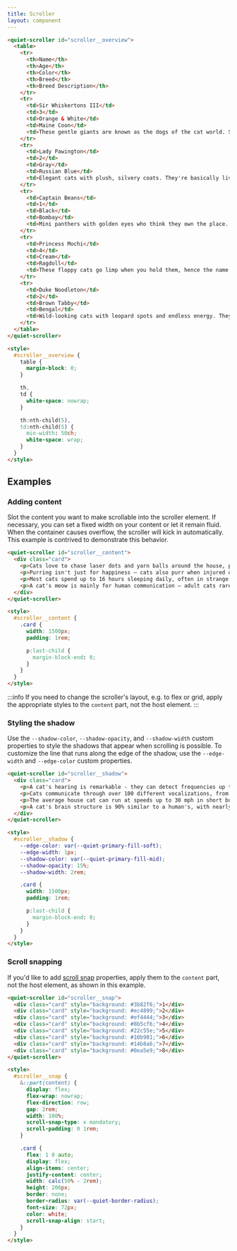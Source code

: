 ```yaml
---
title: Scroller
layout: component
---
```


```html {.example}
<quiet-scroller id="scroller__overview">
  <table>
    <tr>
      <th>Name</th>
      <th>Age</th>
      <th>Color</th>
      <th>Breed</th>
      <th>Breed Description</th>
    </tr>
    <tr>
      <td>Sir Whiskertons III</td>
      <td>3</td>
      <td>Orange & White</td>
      <td>Maine Coon</td>
      <td>These gentle giants are known as the dogs of the cat world. Super friendly and fluffy, they'll follow you around like a furry shadow.</td>
    </tr>
    <tr>
      <td>Lady Pawington</td>
      <td>2</td>
      <td>Gray</td>
      <td>Russian Blue</td>
      <td>Elegant cats with plush, silvery coats. They're basically living stuffed animals that love to cuddle.</td>
    </tr>
    <tr>
      <td>Captain Beans</td>
      <td>1</td>
      <td>Black</td>
      <td>Bombay</td>
      <td>Mini panthers with golden eyes who think they own the place. These house tigers are total attention seekers.</td>
    </tr>
    <tr>
      <td>Princess Mochi</td>
      <td>4</td>
      <td>Cream</td>
      <td>Ragdoll</td>
      <td>These floppy cats go limp when you hold them, hence the name. Total sweethearts who love being carried around like babies.</td>
    </tr>
    <tr>
      <td>Duke Noodleton</td>
      <td>2</td>
      <td>Brown Tabby</td>
      <td>Bengal</td>
      <td>Wild-looking cats with leopard spots and endless energy. They'll turn your house into their personal jungle gym.</td>
    </tr>
  </table>  
</quiet-scroller>

<style>
  #scroller__overview {
    table {
      margin-block: 0;
    }

    th,
    td {
      white-space: nowrap;
    }

    th:nth-child(5),
    td:nth-child(5) {
      min-width: 50ch;
      white-space: wrap;
    }
  }
</style>
```

## Examples

### Adding content

Slot the content you want to make scrollable into the scroller element. If necessary, you can set a fixed width on your content or let it remain fluid. When the container causes overflow, the scroller will kick in automatically. This example is contrived to demonstrate this behavior.

```html {.example}
<quiet-scroller id="scroller__content">
  <div class="card">
    <p>Cats love to chase laser dots and yarn balls around the house, pouncing with surprising agility. Their whiskers help them navigate tight spaces, while their retractable claws keep them ready for playtime. Sometimes they zoom around at 3 AM for no reason, doing what cat owners call the "midnight zoomies."</p>
    <p>Purring isn't just for happiness — cats also purr when injured or stressed, as the vibrations may help with healing. A cat's sandpaper tongue has tiny hooks perfect for grooming their fur. When they slow-blink at you, it's actually a kitty kiss!</p>
    <p>Most cats spend up to 16 hours sleeping daily, often in strange positions or inconvenient spots like your keyboard. They're excellent jumpers, able to leap up to 6 times their length. Despite their independent reputation, many cats form strong bonds with their humans and other pets.</p>
    <p>A cat's meow is mainly for human communication — adult cats rarely meow at each other. They express themselves through body language, like tail positions and ear movements. Their superior night vision comes from special reflective cells, though they can't see in complete darkness.</p>
  </div>
</quiet-scroller>

<style>
  #scroller__content {
    .card {
      width: 1500px;
      padding: 1rem;

      p:last-child {
        margin-block-end: 0;
      }
    }
  }  
</style>
```

:::info
If you need to change the scroller's layout, e.g. to flex or grid, apply the appropriate styles to the `content` part, not the host element.
:::

### Styling the shadow

Use the `--shadow-color`, `--shadow-opacity`, and `--shadow-width` custom properties to style the shadows that appear when scrolling is possible. To customize the line that runs along the edge of the shadow, use the `--edge-width` and `--edge-color` custom properties.

```html {.example}
<quiet-scroller id="scroller__shadow">
  <div class="card">
    <p>A cat's hearing is remarkable - they can detect frequencies up to 64,000 Hz, far beyond human capabilities. Their flexible spine allows them to make incredible leaps and always land on their feet using an internal "righting reflex." Despite being obligate carnivores, many cats oddly enjoy nibbling on houseplants.</p> 
    <p>Cats communicate through over 100 different vocalizations, from chirps to trills. Their whiskers are precisely as wide as their bodies, helping them determine if they can fit through tight spaces. Kneading behavior, often called "making biscuits," is a leftover instinct from kittenhood.</p> 
    <p>The average house cat can run at speeds up to 30 mph in short bursts. They have an extra organ called the Jacobson's organ in their mouths, which helps them "taste" scents in the air. Many cats are actually lactose intolerant, despite popular media depicting them drinking milk.</p> 
    <p>A cat's brain structure is 90% similar to a human's, with nearly twice as many neurons controlling their cerebral cortex. Their eyes contain a reflective layer which amplifies light and creates that distinctive nighttime glow. Cats spend roughly 30% of their waking hours grooming themselves.</p>
  </div>
</quiet-scroller>

<style>
  #scroller__shadow {
    --edge-color: var(--quiet-primary-fill-soft);
    --edge-width: 1px;
    --shadow-color: var(--quiet-primary-fill-mid);
    --shadow-opacity: 15%;
    --shadow-width: 2rem;

    .card {
      width: 1500px;
      padding: 1rem;

      p:last-child {
        margin-block-end: 0;
      }
    }
  }  
</style>
```

### Scroll snapping

If you'd like to add [scroll snap](https://developer.mozilla.org/en-US/docs/Web/CSS/CSS_scroll_snap) properties, apply them to the `content` part, not the host element, as shown in this example.

```html {.example}
<quiet-scroller id="scroller__snap">
  <div class="card" style="background: #3b82f6;">1</div>
  <div class="card" style="background: #ec4899;">2</div>
  <div class="card" style="background: #ef4444;">3</div>
  <div class="card" style="background: #8b5cf6;">4</div>
  <div class="card" style="background: #22c55e;">5</div>
  <div class="card" style="background: #10b981;">6</div>
  <div class="card" style="background: #14b8a6;">7</div>
  <div class="card" style="background: #0ea5e9;">8</div>
</quiet-scroller>

<style>
  #scroller__snap {
    &::part(content) {
      display: flex;
      flex-wrap: nowrap;
      flex-direction: row;
      gap: 2rem;
      width: 100%;
      scroll-snap-type: x mandatory;
      scroll-padding: 0 1rem;
    }

    .card {
      flex: 1 0 auto;
      display: flex;
      align-items: center;
      justify-content: center;
      width: calc(50% - 2rem);
      height: 200px;
      border: none;
      border-radius: var(--quiet-border-radius);
      font-size: 72px;
      color: white;
      scroll-snap-align: start;
    }
  }
</style>
```

